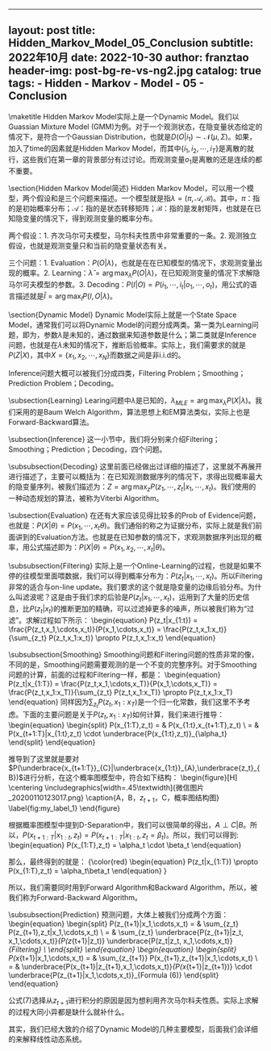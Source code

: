 
---
layout:     post
title:      Hidden_Markov_Model_05_Conclusion
subtitle:   2022年10月
date:       2022-10-30
author:     franztao
header-img: post-bg-re-vs-ng2.jpg
catalog: true
tags:
    - Hidden
    - Markov
    - Model
    - 05
    - Conclusion
---
            

\maketitle
Hidden Markov Model实际上是一个Dynamic Model。我们以Guassian Mixture Model (GMM)为例。对于一个观测状态，在隐变量状态给定的情况下，是符合一个Gaussian Distribution，也就是$D(O|i_1)\sim \mathcal{N}(\mu,\Sigma)$。如果，加入了time的因素就是Hidden Markov Model，而其中$\{ i_1,i_2,\cdots,i_T \}$是离散的就行，这些我们在第一章的背景部分有过讨论。而观测变量$o_1$是离散的还是连续的都不重要。

\section{Hidden Markov Model简述}
Hidden Markov Model，可以用一个模型，两个假设和是三个问题来描述。一个模型就是指$\lambda = (\pi, \mathcal{A}, \mathcal{B})$。其中，$\pi$：指的是初始概率分布；$\mathcal{A}$：指的是状态转移矩阵；$\mathcal{B}$：指的是发射矩阵，也就是在已知隐变量的情况下，得到观测变量的概率分布。

两个假设：1. 齐次马尔可夫模型，马尔科夫性质中非常重要的一条。2. 观测独立假设，也就是观测变量只和当前的隐变量状态有关。

三个问题：1. Evaluation：$P(O|\lambda)$，也就是在在已知模型的情况下，求观测变量出现的概率。2. Learning：$\hat{\lambda} = \arg\max_{\lambda}P(O|\lambda)$，在已知观测变量的情况下求解隐马尔可夫模型的参数。3. Decoding：$P(I|O) = P(i_1,\cdots,i_t|o_1,\cdots,o_t)$，用公式的语言描述就是$\hat{I} = \arg\max_I P(I,O|\lambda)$。

\section{Dynamic Model}
Dynamic Model实际上就是一个State Space Model，通常我们可以将Dynamic Model的问题分成两类。第一类为Learning问题，即为，参数$\lambda$是未知的，通过数据来知道参数是什么；第二类就是Inference问题，也就是在$\lambda$未知的情况下，推断后验概率。实际上，我们需要求的就是$P(Z|X)$，其中$X=\{ x_1,x_2,\cdots,x_N \}$而数据之间是非i.i.d的。

Inference问题大概可以被我们分成四类，Filtering Problem；Smoothing；Prediction Problem；Decoding。

\subsection{Learning}
Learing问题中$\lambda$是已知的，$\lambda_{MLE} = \arg\max_{\lambda}P(X|\lambda)$。我们采用的是Baum Welch Algorithm，算法思想上和EM算法类似，实际上也是Forward-Backward算法。

\subsection{Inference}
这一小节中，我们将分别来介绍Filtering；Smoothing；Prediction；Decoding，四个问题。

\subsubsection{Decoding}
这里前面已经做出过详细的描述了，这里就不再展开进行描述了，主要可以概括为：在已知观测数据序列的情况下，求得出现概率最大的隐变量序列，被我们描述为：$Z = \arg\max_z P(z_1,\cdots,z_t|x_1,\cdots,x_t)$。我们使用的一种动态规划的算法，被称为Viterbi Algorithm。

\subsection{Evaluation}
在还有大家应该见得比较多的Prob of Evidence问题，也就是：$P(X|\theta) = P(x_1,\cdots,x_t
\theta)$。我们通俗的称之为证据分布，实际上就是我们前面讲到的Evaluation方法。也就是在已知参数的情况下，求观测数据序列出现的概率，用公式描述即为：$P(X|\theta) = P(x_1,x_2,\cdots,x_t|\theta)$。

\subsubsection{Filtering}
实际上是一个Online-Learning的过程，也就是如果不停的往模型里面喂数据，我们可以得到概率分布为：$P(z_t|x_1,\cdots,x_t)$。所以Filtering非常的适合与on-line update。我们要求的这个就是隐变量的边缘后验分布。为什么叫滤波呢？这是由于我们求的后验是$P(z_t|x_1,\cdots,x_t)$，运用到了大量的历史信息，比$P(z_t|x_t)$的推断更加的精确，可以过滤掉更多的噪声，所以被我们称为“过滤”。求解过程如下所示：
\begin{equation}
    P(z_t|x_{1:t}) = \frac{P(z_t,x_1,\cdots,x_t)}{P(x_1,\cdots,x_t)} = \frac{P(z_t,x_1:x_t)}{\sum_{z_t} P(z_t,x_1:x_t)} \propto P(z_t,x_1:x_t)
\end{equation}

\subsubsection{Smoothing}
Smoothing问题和Filtering问题的性质非常的像，不同的是，Smoothing问题需要观测的是一个不变的完整序列。对于Smoothing问题的计算，前面的过程和Filtering一样，都是：
\begin{equation}
    P(z_t|x_{1:T}) = \frac{P(z_t,x_1,\cdots,x_T)}{P(x_1,\cdots,x_T)} = \frac{P(z_t,x_1:x_T)}{\sum_{z_t} P(z_t,x_1:x_T)} \propto P(z_t,x_1:x_T)
\end{equation}
同样因为$\sum_{z_t} P(z_t,x_1:x_T)$是一个归一化常数，我们这里不予考虑。下面的主要问题是关于$P(z_t,x_1:x_T)$如何计算，我们来进行推导：
\begin{equation}
    \begin{split}
        P(x_{1:T},z_t) = & P(x_{1:t},x_{t+1:T},z_t) \\
        = & P(x_{t+1:T}|x_{1:t},z_t) \cdot \underbrace{P(x_{1:t},z_t)}_{\alpha_t}
    \end{split}
\end{equation}

推导到了这里就是要对$P(\underbrace{x_{t+1:T}}_{C}|\underbrace{x_{1:t}}_{A},\underbrace{z_t}_{B})$进行分析，在这个概率图模型中，符合如下结构：
\begin{figure}[H]
    \centering
    \includegraphics[width=.45\textwidth]{微信图片_20200110123017.png}
    \caption{A，B，$z_{t+1}$，C，概率图结构图}
    \label{fig:my_label_1}
\end{figure}

根据概率图模型中提到D-Separation中，我们可以很简单的得出，$A\perp C|B$。所以，$P(x_{t+1:T}|x_{1:t},z_t) = P(x_{t+1:T}|x_{1:t},z_t = \beta_t)$。所以，我们可以得到:
\begin{equation}
    P(x_{1:T},z_t) = \alpha_t \cdot \beta_t
\end{equation}

那么，最终得到的就是：
{\color{red}
\begin{equation}
    P(z_t|x_{1:T}) \propto P(x_{1:T},z_t) = \alpha_t\beta_t
\end{equation}
}

所以，我们需要同时用到Forward Algorithm和Backward Algorithm，所以，被我们称为Forward-Backward Algorithm。

\subsubsection{Prediction}
预测问题，大体上被我们分成两个方面：
\begin{equation}
    \begin{split}
        P(z_{t+1}|x_1,\cdots,x_t) = & \sum_{z_t} P(z_{t+1},z_t|x_1,\cdots,x_t) \\ 
        = & \sum_{z_t} \underbrace{P(z_{t+1}|z_t, x_1,\cdots,x_t)}_{P(z_{t+1}|z_t)} \underbrace{P(z_t|z_t, x_1,\cdots,x_t)}_{Filtering} \\
    \end{split}
\end{equation}
\begin{equation}
    \begin{split}
        P(x_{t+1}|x_1,\cdots,x_t) 
        = & \sum_{z_{t+1}} P(x_{t+1},z_{t+1}|x_1,\cdots,x_t) \\ 
        = & \underbrace{P(x_{t+1}|z_{t+1},x_1,\cdots,x_t)}_{P(x_{t+1}|z_{t+1})} \cdot \underbrace{P(z_{t+1}|x_1,\cdots,x_t)}_{Formula (6)}
    \end{split}
\end{equation}

公式(7)选择从$z_{t+1}$进行积分的原因是因为想利用齐次马尔科夫性质。实际上求解的过程大同小异都是缺什么就补什么。

其实，我们已经大致的介绍了Dynamic Model的几种主要模型，后面我们会详细的来解释线性动态系统。






